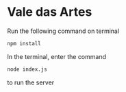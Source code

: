 # Vale das Artes
Run the following command on terminal
```sh
npm install
```
In the terminal, enter the command
```sh
node index.js
```
to run the server
